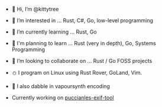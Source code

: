 - 👋 Hi, I’m @kittytree
- 👀 I’m interested in ... Rust, C#, Go, low-level programming
- 🌱 I’m currently learning ... Rust, Go
- 🌴 I'm planning to learn ... Rust (very in depth), Go, Systems Programming
- 💞️ I’m looking to collaborate on ... Rust / Go FOSS projects
- ⛄ I program on Linux using Rust Rover, GoLand, Vim.
- 🐼 I also dabble in vapoursynth encoding

- Currently working on [puccianles-exif-tool](https://github.com/kittytree/pucciniales-exif-tool)

<!---
kittytree/kittytree is a ✨ special ✨ repository because its `README.md` (this file) appears on your GitHub profile.
You can click the Preview link to take a look at your changes.
--->
